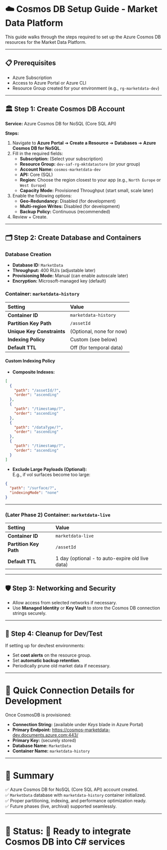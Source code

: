 
# ☁️ Cosmos DB Setup Guide - Market Data Platform

This guide walks through the steps required to set up the Azure Cosmos DB resources for the Market Data Platform.

---

## 📋 Prerequisites

- Azure Subscription
- Access to Azure Portal or Azure CLI
- Resource Group created for your environment (e.g., `rg-marketdata-dev`)

---

## 🏛 Step 1: Create Cosmos DB Account

**Service:** Azure Cosmos DB for NoSQL (Core SQL API)

**Steps:**

1. Navigate to **Azure Portal** ➔ **Create a Resource** ➔ **Databases** ➔ **Azure Cosmos DB for NoSQL**.
2. Fill in the required fields:
   - **Subscription:** (Select your subscription)
   - **Resource Group:** `dev-saf-rg-mktdatastore` (or your group)
   - **Account Name:** `cosmos-marketdata-dev`
   - **API:** Core (SQL)
   - **Region:** Choose the region closest to your app (e.g., `North Europe` or `West Europe`)
   - **Capacity Mode:** Provisioned Throughput (start small, scale later)
3. Enable the following options:
   - **Geo-Redundancy:** Disabled (for development)
   - **Multi-region Writes:** Disabled (for development)
   - **Backup Policy:** Continuous (recommended)
4. Review + Create.

---

## 🗂 Step 2: Create Database and Containers

### Database Creation

- **Database ID:** `MarketData`
- **Throughput:** 400 RU/s (adjustable later)
- **Provisioning Mode:** Manual (can enable autoscale later)
- **Encryption:** Microsoft-managed key (default)

### Container: `marketdata-history`

| Setting | Value |
|:--------|:------|
| **Container ID** | `marketdata-history` |
| **Partition Key Path** | `/assetId` |
| **Unique Key Constraints** | (Optional, none for now) |
| **Indexing Policy** | Custom (see below) |
| **Default TTL** | Off (for temporal data) |

#### Custom Indexing Policy

- **Composite Indexes:**

```json
[
  {
    "path": "/assetId/?",
    "order": "ascending"
  },
  {
    "path": "/timestamp/?",
    "order": "ascending"
  },
  {
    "path": "/dataType/?",
    "order": "ascending"
  },
  {
    "path": "/timestamp/?",
    "order": "ascending"
  }
]
```

- **Exclude Large Payloads (Optional):**  
  E.g., if vol surfaces become too large:

```json
{
  "path": "/surface/?",
  "indexingMode": "none"
}
```

---

### (Later Phase 2) Container: `marketdata-live`

| Setting | Value |
|:--------|:------|
| **Container ID** | `marketdata-live` |
| **Partition Key Path** | `/assetId` |
| **Default TTL** | 1 day (optional - to auto-expire old live data) |

---

## 🛡 Step 3: Networking and Security

- Allow access from selected networks if necessary.
- Use **Managed Identity** or **Key Vault** to store the Cosmos DB connection strings securely.

---

## 🧹 Step 4: Cleanup for Dev/Test

If setting up for dev/test environments:
- Set **cost alerts** on the resource group.
- Set **automatic backup retention**.
- Periodically prune old market data if necessary.

---

# 🚀 Quick Connection Details for Development

Once CosmosDB is provisioned:

- **Connection String:** (available under *Keys* blade in Azure Portal)
- **Primary Endpoint:** https://cosmos-marketdata-dev.documents.azure.com:443/
- **Primary Key:** (securely stored)
- **Database Name:** `MarketData`
- **Container Name:** `marketdata-history`

---

# 🎯 Summary

✅ Azure Cosmos DB for NoSQL (Core SQL API) account created.  
✅ `MarketData` database with `marketdata-history` container initialized.  
✅ Proper partitioning, indexing, and performance optimization ready.  
✅ Future phases (live, archival) supported seamlessly.

---

# 📢 Status: 🔵 Ready to integrate Cosmos DB into C# services
